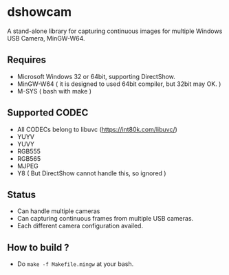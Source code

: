 # dshowcam
 A stand-alone library for capturing continuous images for multiple Windows USB Camera, MinGW-W64.

## Requires 
 * Microsoft Windows 32 or 64bit, supporting DirectShow.
 * MinGW-W64 ( it is designed to used 64bit compiler, but 32bit may OK. )
 * M-SYS ( bash with make )
 
## Supported CODEC
 * All CODECs belong to libuvc (https://int80k.com/libuvc/)
 * YUYV
 * YUVY
 * RGB555
 * RGB565
 * MJPEG
 * Y8 ( But DirectShow cannot handle this, so ignored )

## Status
 * Can handle multiple cameras
 * Can capturing continuous frames from multiple USB cameras.
 * Each different camera configuration availed.
 
## How to build ?
 * Do ```make -f Makefile.mingw``` at your bash.